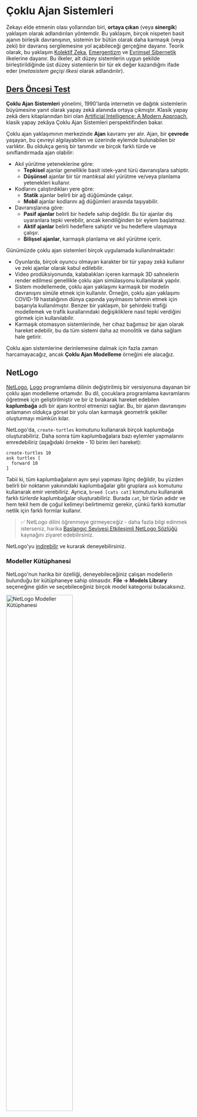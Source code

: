 <!--
CO_OP_TRANSLATOR_METADATA:
{
  "original_hash": "1ddf651d7681b4449f9d09ea3b17911e",
  "translation_date": "2025-08-26T07:31:55+00:00",
  "source_file": "lessons/6-Other/23-MultiagentSystems/README.md",
  "language_code": "tr"
}
-->
# Çoklu Ajan Sistemleri

Zekayı elde etmenin olası yollarından biri, **ortaya çıkan** (veya **sinergik**) yaklaşım olarak adlandırılan yöntemdir. Bu yaklaşım, birçok nispeten basit ajanın birleşik davranışının, sistemin bir bütün olarak daha karmaşık (veya zeki) bir davranış sergilemesine yol açabileceği gerçeğine dayanır. Teorik olarak, bu yaklaşım [Kolektif Zeka](https://en.wikipedia.org/wiki/Collective_intelligence), [Emergentizm](https://en.wikipedia.org/wiki/Global_brain) ve [Evrimsel Sibernetik](https://en.wikipedia.org/wiki/Global_brain) ilkelerine dayanır. Bu ilkeler, alt düzey sistemlerin uygun şekilde birleştirildiğinde üst düzey sistemlerin bir tür ek değer kazandığını ifade eder (*metasistem geçişi ilkesi* olarak adlandırılır).

## [Ders Öncesi Test](https://ff-quizzes.netlify.app/en/ai/quiz/45)

**Çoklu Ajan Sistemleri** yönelimi, 1990'larda internetin ve dağıtık sistemlerin büyümesine yanıt olarak yapay zekâ alanında ortaya çıkmıştır. Klasik yapay zekâ ders kitaplarından biri olan [Artificial Intelligence: A Modern Approach](https://en.wikipedia.org/wiki/Artificial_Intelligence:_A_Modern_Approach), klasik yapay zekâya Çoklu Ajan Sistemleri perspektifinden bakar.

Çoklu ajan yaklaşımının merkezinde **Ajan** kavramı yer alır. Ajan, bir **çevrede** yaşayan, bu çevreyi algılayabilen ve üzerinde eylemde bulunabilen bir varlıktır. Bu oldukça geniş bir tanımdır ve birçok farklı türde ve sınıflandırmada ajan olabilir:

* Akıl yürütme yeteneklerine göre:
   - **Tepkisel** ajanlar genellikle basit istek-yanıt türü davranışlara sahiptir.
   - **Düşünsel** ajanlar bir tür mantıksal akıl yürütme ve/veya planlama yetenekleri kullanır.
* Kodlarını çalıştırdıkları yere göre:
   - **Statik** ajanlar belirli bir ağ düğümünde çalışır.
   - **Mobil** ajanlar kodlarını ağ düğümleri arasında taşıyabilir.
* Davranışlarına göre:
   - **Pasif ajanlar** belirli bir hedefe sahip değildir. Bu tür ajanlar dış uyaranlara tepki verebilir, ancak kendiliğinden bir eylem başlatmaz.
   - **Aktif ajanlar** belirli hedeflere sahiptir ve bu hedeflere ulaşmaya çalışır.
   - **Bilişsel ajanlar**, karmaşık planlama ve akıl yürütme içerir.

Günümüzde çoklu ajan sistemleri birçok uygulamada kullanılmaktadır:

* Oyunlarda, birçok oyuncu olmayan karakter bir tür yapay zekâ kullanır ve zeki ajanlar olarak kabul edilebilir.
* Video prodüksiyonunda, kalabalıkları içeren karmaşık 3D sahnelerin render edilmesi genellikle çoklu ajan simülasyonu kullanılarak yapılır.
* Sistem modellemede, çoklu ajan yaklaşımı karmaşık bir modelin davranışını simüle etmek için kullanılır. Örneğin, çoklu ajan yaklaşımı COVID-19 hastalığının dünya çapında yayılmasını tahmin etmek için başarıyla kullanılmıştır. Benzer bir yaklaşım, bir şehirdeki trafiği modellemek ve trafik kurallarındaki değişikliklere nasıl tepki verdiğini görmek için kullanılabilir.
* Karmaşık otomasyon sistemlerinde, her cihaz bağımsız bir ajan olarak hareket edebilir, bu da tüm sistemi daha az monolitik ve daha sağlam hale getirir.

Çoklu ajan sistemlerine derinlemesine dalmak için fazla zaman harcamayacağız, ancak **Çoklu Ajan Modelleme** örneğini ele alacağız.

## NetLogo

[NetLogo](https://ccl.northwestern.edu/netlogo/), [Logo](https://en.wikipedia.org/wiki/Logo_(programming_language)) programlama dilinin değiştirilmiş bir versiyonuna dayanan bir çoklu ajan modelleme ortamıdır. Bu dil, çocuklara programlama kavramlarını öğretmek için geliştirilmiştir ve bir iz bırakarak hareket edebilen **kaplumbağa** adlı bir ajanı kontrol etmenizi sağlar. Bu, bir ajanın davranışını anlamanın oldukça görsel bir yolu olan karmaşık geometrik şekiller oluşturmayı mümkün kılar.

NetLogo'da, `create-turtles` komutunu kullanarak birçok kaplumbağa oluşturabiliriz. Daha sonra tüm kaplumbağalara bazı eylemler yapmalarını emredebiliriz (aşağıdaki örnekte - 10 birim ileri hareket):

```
create-turtles 10
ask turtles [
  forward 10
]
```

Tabii ki, tüm kaplumbağaların aynı şeyi yapması ilginç değildir, bu yüzden belirli bir noktanın yakınındaki kaplumbağalar gibi gruplara `ask` komutunu kullanarak emir verebiliriz. Ayrıca, `breed [cats cat]` komutunu kullanarak farklı *türlerde* kaplumbağalar oluşturabiliriz. Burada `cat`, bir türün adıdır ve hem tekil hem de çoğul kelimeyi belirtmemiz gerekir, çünkü farklı komutlar netlik için farklı formlar kullanır.

> ✅ NetLogo dilini öğrenmeye girmeyeceğiz - daha fazla bilgi edinmek isterseniz, harika [Başlangıç Seviyesi Etkileşimli NetLogo Sözlüğü](https://ccl.northwestern.edu/netlogo/bind/) kaynağını ziyaret edebilirsiniz.

NetLogo'yu [indirebilir](https://ccl.northwestern.edu/netlogo/download.shtml) ve kurarak deneyebilirsiniz.

### Modeller Kütüphanesi

NetLogo'nun harika bir özelliği, deneyebileceğiniz çalışan modellerin bulunduğu bir kütüphaneye sahip olmasıdır. **File → Models Library** seçeneğine gidin ve seçebileceğiniz birçok model kategorisi bulacaksınız.

<img alt="NetLogo Modeller Kütüphanesi" src="images/NetLogo-ModelLib.png" width="60%"/>

> Dmitry Soshnikov tarafından Modeller Kütüphanesi ekran görüntüsü

Bir modeli açabilirsiniz, örneğin **Biology → Flocking**.

### Ana İlkeler

Modeli açtıktan sonra, ana NetLogo ekranına yönlendirilirsiniz. İşte sınırlı kaynaklar (çimen) göz önüne alındığında kurtlar ve koyunların popülasyonunu tanımlayan bir örnek model:

![NetLogo Ana Ekran](../../../../../translated_images/NetLogo-Main.32653711ec1a01b3cab22ec0b148e64193d0b979b055285bef329d5e3d6958c5.tr.png)

> Dmitry Soshnikov tarafından ekran görüntüsü

Bu ekranda şunları görebilirsiniz:

* **Arayüz** bölümü, şunları içerir:
  - Tüm ajanların yaşadığı ana alan
  - Farklı kontroller: düğmeler, kaydırıcılar vb.
  - Simülasyon parametrelerini göstermek için kullanabileceğiniz grafikler
* **Kod** sekmesi, NetLogo programını yazabileceğiniz düzenleyiciyi içerir.

Çoğu durumda, arayüzde simülasyon durumunu başlatan bir **Setup** düğmesi ve yürütmeyi başlatan bir **Go** düğmesi bulunur. Bunlar, kodda şu şekilde görünen ilgili işleyiciler tarafından ele alınır:

```
to go [
...
]
```

NetLogo'nun dünyası şu nesnelerden oluşur:

* **Ajanlar** (kaplumbağalar), alan boyunca hareket edebilir ve bir şeyler yapabilir. Ajanlara `ask turtles [...]` sözdizimini kullanarak komut verirsiniz ve köşeli parantez içindeki kod, tüm ajanlar tarafından *kaplumbağa modunda* aynı anda yürütülür.
* **Yamalar**, ajanların yaşadığı alanın kare bölgeleridir. Aynı yamadaki tüm ajanlara başvurabilir veya yama renklerini ve diğer bazı özellikleri değiştirebilirsiniz. Ayrıca `ask patches` komutunu kullanarak yamalara bir şeyler yaptırabilirsiniz.
* **Gözlemci**, dünyayı kontrol eden benzersiz bir ajandır. Tüm düğme işleyicileri *gözlemci modunda* yürütülür.

> ✅ Çoklu ajan ortamının güzelliği, kaplumbağa modunda veya yama modunda çalışan kodun, tüm ajanlar tarafından aynı anda paralel olarak yürütülmesidir. Böylece, az miktarda kod yazarak ve bireysel bir ajanın davranışını programlayarak, tüm simülasyon sisteminin karmaşık davranışını oluşturabilirsiniz.

### Sürü Davranışı

Çoklu ajan davranışına bir örnek olarak, **[Sürü Davranışı](https://en.wikipedia.org/wiki/Flocking_(behavior))** ele alalım. Sürü davranışı, kuş sürülerinin uçuşuna çok benzeyen karmaşık bir desendir. Onları uçarken izlediğinizde, bir tür kolektif algoritmayı takip ettiklerini veya bir çeşit *kolektif zekâya* sahip olduklarını düşünebilirsiniz. Ancak, bu karmaşık davranış, her bir bireysel ajanın (bu durumda bir *kuş*) yalnızca kısa mesafedeki diğer ajanları gözlemlemesi ve üç basit kuralı takip etmesiyle ortaya çıkar:

* **Hizalanma** - komşu ajanların ortalama yönüne doğru yönelir.
* **Uyum** - komşuların ortalama konumuna doğru yönelmeye çalışır (*uzun menzilli çekim*).
* **Ayrılma** - diğer kuşlara çok yaklaştığında, uzaklaşmaya çalışır (*kısa menzilli itme*).

Sürü davranışı örneğini çalıştırabilir ve davranışı gözlemleyebilirsiniz. Ayrıca, *ayrılma derecesi* veya her kuşun ne kadar uzağı görebileceğini tanımlayan *görüş mesafesi* gibi parametreleri ayarlayabilirsiniz. Görüş mesafesini 0'a düşürdüğünüzde, tüm kuşlar kör olur ve sürü davranışı durur. Ayrılmayı 0'a düşürdüğünüzde, tüm kuşlar düz bir çizgide toplanır.

> ✅ **Kod** sekmesine geçin ve sürü davranışının üç kuralının (hizalanma, uyum ve ayrılma) kodda nerede uygulandığını görün. Sadece görüş alanındaki ajanlara başvurduğumuza dikkat edin.

### Görülecek Diğer Modeller

Deneyebileceğiniz birkaç ilginç model daha vardır:

* **Art → Fireworks**, bir havai fişeğin bireysel ateş akışlarının kolektif davranışı olarak nasıl düşünülebileceğini gösterir.
* **Social Science → Traffic Basic** ve **Social Science → Traffic Grid**, şehir trafiğinin 1D ve 2D Grid modellerini trafik ışıklarıyla veya ışıklar olmadan gösterir. Simülasyondaki her araba şu kuralları takip eder:
   - Önündeki alan boşsa - hızlanır (belirli bir maksimum hıza kadar).
   - Önündeki engeli görürse - fren yapar (ve bir sürücünün ne kadar uzağı görebileceğini ayarlayabilirsiniz).
* **Social Science → Party**, bir kokteyl partisinde insanların nasıl gruplandığını gösterir. Grubun mutluluğunun en hızlı artışına yol açan parametre kombinasyonunu bulabilirsiniz.

Bu örneklerden de görebileceğiniz gibi, çoklu ajan simülasyonları, aynı veya benzer mantığı izleyen bireylerden oluşan karmaşık bir sistemin davranışını anlamanın oldukça yararlı bir yolu olabilir. Ayrıca, bilgisayar oyunlarındaki [NPC'ler](https://en.wikipedia.org/wiki/NPC) gibi sanal ajanları veya 3D animasyonlu dünyalardaki ajanları kontrol etmek için de kullanılabilir.

## Düşünsel Ajanlar

Yukarıda açıklanan ajanlar oldukça basittir ve çevredeki değişikliklere bir tür algoritma kullanarak tepki verir. Bu tür ajanlar **tepkisel ajanlar** olarak adlandırılır. Ancak, bazen ajanlar akıl yürütebilir ve eylemlerini planlayabilir, bu durumda **düşünsel** olarak adlandırılırlar.

Tipik bir örnek, bir insandan tatil turu rezervasyonu yapma talimatı alan bir kişisel ajan olabilir. İnternette yaşayan birçok ajan olduğunu varsayalım, bu ajanlar ona yardımcı olabilir. Bu durumda, diğer ajanlarla iletişim kurarak hangi uçuşların mevcut olduğunu, farklı tarihler için otel fiyatlarını öğrenmeli ve en iyi fiyatı müzakere etmeye çalışmalıdır. Tatil planı tamamlandığında ve sahibi tarafından onaylandığında, rezervasyonu gerçekleştirebilir.

Bunu yapabilmek için ajanların **iletişim kurması** gerekir. Başarılı iletişim için şunlara ihtiyaç duyarlar:

* [Bilgi Değişim Formatı](https://en.wikipedia.org/wiki/Knowledge_Interchange_Format) (KIF) ve [Bilgi Sorgulama ve Manipülasyon Dili](https://en.wikipedia.org/wiki/Knowledge_Query_and_Manipulation_Language) (KQML) gibi **bilgi alışverişi için standart dillere**. Bu diller, [Konuşma Eylemi Teorisi](https://en.wikipedia.org/wiki/Speech_act) temel alınarak tasarlanmıştır.
* Bu diller ayrıca farklı **müzakere protokollerini**, çeşitli **açık artırma türlerine** dayalı olarak içermelidir.
* Kullanılacak **ortak bir ontoloji**, böylece aynı kavramlara atıfta bulunabilir ve anlamlarını bilirler.
* Farklı ajanların ne yapabileceğini **keşfetme** yöntemi, yine bir tür ontolojiye dayalı olmalıdır.

Düşünsel ajanlar, tepkisel ajanlardan çok daha karmaşıktır, çünkü sadece çevredeki değişikliklere tepki vermekle kalmaz, aynı zamanda *eylemleri başlatabilmelidir*. Düşünsel ajanlar için önerilen mimarilerden biri, inanç-arzu-niyet (Belief-Desire-Intention, BDI) ajanıdır:

* **İnançlar**, bir ajanın çevresi hakkındaki bilgi kümesini oluşturur. Bu, bir bilgi tabanı veya bir ajanın çevredeki belirli bir duruma uygulayabileceği kurallar kümesi olarak yapılandırılabilir.
* **Arzular**, bir ajanın yapmak istediği şeyleri, yani hedeflerini tanımlar. Örneğin, yukarıdaki kişisel asistan ajanın hedefi bir tur rezervasyonu yapmakken, bir otel ajanın hedefi kârı maksimize etmektir.
* **Niyetler**, bir ajanın hedeflerine ulaşmak için planladığı belirli eylemlerdir. Eylemler genellikle çevreyi değiştirir ve diğer ajanlarla iletişim kurmayı gerektirir.

Çoklu ajan sistemleri oluşturmak için kullanılabilecek bazı platformlar mevcuttur, örneğin [JADE](https://jade.tilab.com/). [Bu makale](https://arxiv.org/ftp/arxiv/papers/2007/2007.08961.pdf), çoklu ajan platformlarının bir incelemesini, çoklu ajan sistemlerinin kısa bir tarihçesi ve farklı kullanım senaryolarıyla birlikte sunmaktadır.

## Sonuç

Çoklu Ajan sistemleri çok farklı biçimler alabilir ve birçok farklı uygulamada kullanılabilir. 
Hepsi, bireysel bir ajanın daha basit davranışına odaklanma eğilimindedir ve **sinergik etki** sayesinde genel sistemin daha karmaşık bir davranış sergilemesini sağlar.

## 🚀 Meydan Okuma

Bu dersi gerçek dünyaya taşıyın ve bir sorunu çözebilecek bir çoklu ajan sistemi kavramsallaştırmaya çalışın. Örneğin, bir okul servisi rotasını optimize etmek için bir çoklu ajan sistemi ne yapmalıdır? Bir fırında nasıl çalışabilir?

## [Ders Sonrası Test](https://ff-quizzes.netlify.app/en/ai/quiz/46)

## Gözden Geçirme ve Kendi Kendine Çalışma

Bu tür bir sistemin endüstride kullanımını gözden geçirin. Üretim veya video oyun endüstrisi gibi bir alan seçin ve çoklu ajan sistemlerinin benzersiz sorunları çözmek için nasıl kullanılabileceğini keşfedin.

## [NetLogo Ödevi](assignment.md)

**Feragatname**:  
Bu belge, [Co-op Translator](https://github.com/Azure/co-op-translator) adlı yapay zeka çeviri hizmeti kullanılarak çevrilmiştir. Doğruluk için çaba göstersek de, otomatik çevirilerin hata veya yanlışlıklar içerebileceğini lütfen unutmayın. Orijinal belgenin kendi dilindeki hali, yetkili kaynak olarak kabul edilmelidir. Kritik bilgiler için profesyonel insan çevirisi önerilir. Bu çevirinin kullanımından kaynaklanan yanlış anlamalar veya yanlış yorumlamalar için sorumluluk kabul etmiyoruz.